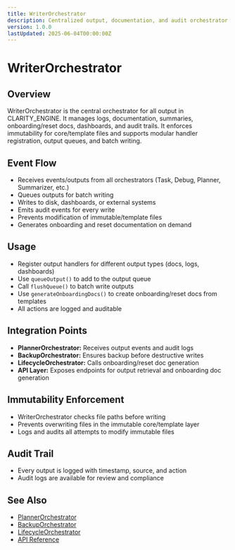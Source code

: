 ```yaml
---
title: WriterOrchestrator
description: Centralized output, documentation, and audit orchestrator for CLARITY_ENGINE. Handles logs, docs, summaries, onboarding/reset docs, and enforces immutability.
version: 1.0.0
lastUpdated: 2025-06-04T00:00:00Z
---
```


# WriterOrchestrator

## Overview
WriterOrchestrator is the central orchestrator for all output in CLARITY_ENGINE. It manages logs, documentation, summaries, onboarding/reset docs, dashboards, and audit trails. It enforces immutability for core/template files and supports modular handler registration, output queues, and batch writing.

## Event Flow
- Receives events/outputs from all orchestrators (Task, Debug, Planner, Summarizer, etc.)
- Queues outputs for batch writing
- Writes to disk, dashboards, or external systems
- Emits audit events for every write
- Prevents modification of immutable/template files
- Generates onboarding and reset documentation on demand

## Usage
- Register output handlers for different output types (docs, logs, dashboards)
- Use `queueOutput()` to add to the output queue
- Call `flushQueue()` to batch write outputs
- Use `generateOnboardingDocs()` to create onboarding/reset docs from templates
- All actions are logged and auditable

## Integration Points
- **PlannerOrchestrator:** Receives output events and audit logs
- **BackupOrchestrator:** Ensures backup before destructive writes
- **LifecycleOrchestrator:** Calls onboarding/reset doc generation
- **API Layer:** Exposes endpoints for output retrieval and onboarding doc generation

## Immutability Enforcement
- WriterOrchestrator checks file paths before writing
- Prevents overwriting files in the immutable core/template layer
- Logs and audits all attempts to modify immutable files

## Audit Trail
- Every output is logged with timestamp, source, and action
- Audit logs are available for review and compliance

## See Also
- [PlannerOrchestrator](PLANNER_ORCHESTRATOR.md)
- [BackupOrchestrator](backup-orchestrator.md)
- [LifecycleOrchestrator](../architecture/SYSTEM_LIFECYCLE.md)
- [API Reference](../api-reference.md) 